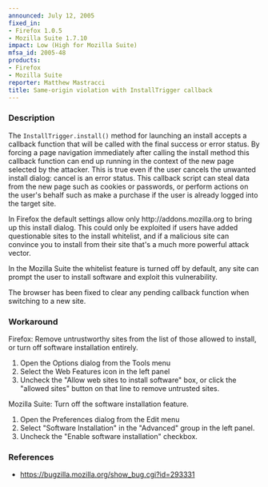 ```yaml
---
announced: July 12, 2005
fixed_in:
- Firefox 1.0.5
- Mozilla Suite 1.7.10
impact: Low (High for Mozilla Suite)
mfsa_id: 2005-48
products:
- Firefox
- Mozilla Suite
reporter: Matthew Mastracci
title: Same-origin violation with InstallTrigger callback
---
```


<h3>Description</h3>

<p>The <code>InstallTrigger.install()</code> method for launching an install 
accepts a callback function that will be called with the final success 
or error status. By forcing a page navigation immediately after 
calling the install method this callback function can end up running 
in the context of the new page selected by the attacker. This is true 
even if the user cancels the unwanted install dialog: cancel is an 
error status. This callback script can steal data from the new page such 
as cookies or passwords, or perform actions on the user's behalf such 
as make a purchase if the user is already logged into the target site.</p>

<p>In Firefox the default settings allow only http://addons.mozilla.org to
bring up this install dialog. This could only be exploited if users have
added questionable sites to the install whitelist, and if a malicious site
can convince you to install from their site that's a much more powerful
attack vector.</p>

<p>In the Mozilla Suite the whitelist feature is turned off by default, any site
can prompt the user to install software and exploit this vulnerability.</p>

<p>The browser has been fixed to clear any pending callback function when switching
to a new site.</p>

<h3>Workaround</h3>

<p>Firefox: Remove untrustworthy sites from the list of those allowed to install,
or turn off software installation entirely.</p>

<ol>
<li>Open the Options dialog from the Tools menu</li>
<li>Select the Web Features icon in the left panel</li>
<li>Uncheck the "Allow web sites to install software" box, or click the
    "allowed sites" button on that line to remove untrusted sites.</li>
</ol>

<p>Mozilla Suite: Turn off the software installation feature.</p>

<ol>
<li>Open the Preferences dialog from the Edit menu</li>
<li>Select "Software Installation" in the "Advanced" group in
    the left panel.</li>
<li>Uncheck the "Enable software installation" checkbox.</li>
</ol>

<h3>References</h3>

<ul>
<li><a href="https://bugzilla.mozilla.org/show_bug.cgi?id=293331">
https://bugzilla.mozilla.org/show_bug.cgi?id=293331</a></li>
</ul>



